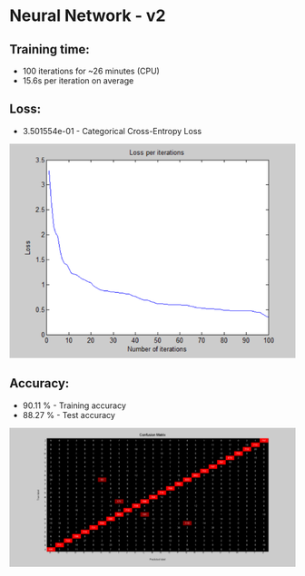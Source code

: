 # Neural Network - v2

## Training time: 

- 100 iterations for ~26 minutes (CPU)
- 15.6s per iteration on average

## Loss: 

- 3.501554e-01 - Categorical Cross-Entropy Loss

![image](Visualizations/Loss_per_iterations.png)

## Accuracy:

- 90.11 % - Training accuracy
- 88.27 % - Test accuracy

![image](Visualizations/Confusion_Matrix.png)
